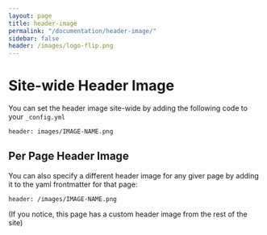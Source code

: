 ```yaml
---
layout: page
title: header-image
permalink: "/documentation/header-image/"
sidebar: false
header: /images/logo-flip.png
---   
```

# Site-wide Header Image
You can set the header image site-wide by adding the following code to your `_config.yml`
```
header: images/IMAGE-NAME.png
```

## Per Page Header Image
You can also specify a different header image for any giver page by adding it to the yaml frontmatter for that page:
```
header: /images/IMAGE-NAME.png
```

(If you notice, this page has a custom header image from the rest of the site)

